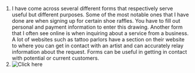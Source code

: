 1. I have come across several different forms that respectively serve useful but different purposes. Some of the most notable ones that I have done are when signing up for certain shoe raffles. You have to fill out personal and payment information to enter this drawing. Another form that I often see online is when inquiring about a service from a business. A lot of websites such as tattoo parlors have a section on their website to where you can get in contact with an artist and can accurately relay information about the request. Forms can be useful in getting in contact with potential or current customers.
2. ![Click here](./images/screenshot9.png)